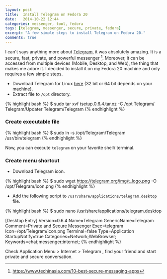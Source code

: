```yaml
---
layout: post
title:  Install Telegram on Fedora 20
date:   2014-10-22 12:44
categories: messenger, tool, fedora
tags: [telegram, messenger, secure, private, fedora]
excerpt: "A few simple steps to install Telegram on Fedora 20."
comments: true
---
```


I can't says anything more about [Telegram](https://telegram.org/), it was absolutely amazing. It is a secure, fast, private, and powerful messenger [^1]. Moreover, it can be accessed from multiple devices (Mobile, Desktop, and Web), the thing that makes me adore it. I decided to install it on my Fedora 20 machine and only requires a few simple steps.

[^1]: <https://www.techinasia.com/10-best-secure-messaging-apps>

* Download Telegram for Linux [here](https://tdesktop.com/) (32 bit or 64 bit depends on your machine).
* Extract file to `/opt` directory.

{% highlight bash %}
$ sudo tar xvf tsetup.0.6.4.tar.xz -C /opt
Telegram/
Telegram/Updater
Telegram/Telegram
{% endhighlight %}

### Create executable file

{% highlight bash %}
$ sudo ln -s /opt/Telegram/Telegram /usr/bin/telegram
{% endhighlight %}

Now, you can execute `telegram` on your favorite shell/ terminal.

### Create menu shortcut

* Download Telegram icon.

{% highlight bash %}
$ sudo wget https://telegram.org/img/t_logo.png -O /opt/Telegram/icon.png
{% endhighlight %}

* Add the following script to `/usr/share/applications/telegram.desktop` file.

{% highlight bash %}
$ sudo nano /usr/share/applications/telegram.desktop

[Desktop Entry]
Version=0.6.4
Name=Telegram
GenericName=Telegram
Comment=Private and Secure Messenger
Exec=telegram
Icon=/opt/Telegram/icon.png
Terminal=false
Type=Application
StartupNotify=true
Categories=Network;WebBrowser;
Keywords=chat;messenger;internet;
{% endhighlight %}

Check Application Menu > Internet > Telegram , find your friend and start private and secure conversation.